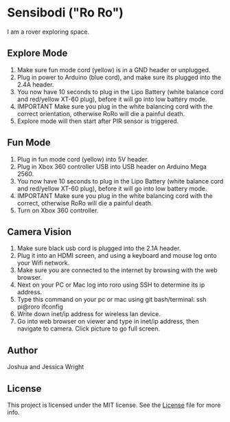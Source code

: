 # Sensibodi ("Ro Ro")
I am a rover exploring space.

## Explore Mode
1. Make sure fun mode cord (yellow) is in a GND header or unplugged.
2. Plug in power to Arduino (blue cord), and make sure its plugged into the 2.4A header.
3. You now have 10 seconds to plug in the Lipo Battery (white balance cord and red/yellow XT-60 plug), before it will go into low battery mode.
4. IMPORTANT Make sure you plug in the white balancing cord with the correct orientation, otherwise RoRo will die a painful death.
5. Explore mode will then start after PIR sensor is triggered.

## Fun Mode
1. Plug in fun mode cord (yellow) into 5V header.
2. Plug in Xbox 360 controller USB into USB header on Arduino Mega 2560.
3. You now have 10 seconds to plug in the Lipo Battery (white balance cord and red/yellow XT-60 plug), before it will go into low battery mode.
4. IMPORTANT Make sure you plug in the white balancing cord with the correct, otherwise RoRo will die a painful death.
5. Turn on Xbox 360 controller.

## Camera Vision
1. Make sure black usb cord is plugged into the 2.1A header.
2. Plug it into an HDMI screen, and using a keyboard and mouse log onto your Wifi network.
3. Make sure you are connected to the internet by browsing with the web browser.
4. Next on your PC or Mac log into roro using SSH to determine its ip address.
5. Type this command on your pc or mac using git bash/terminal: 
ssh pi@roro
ifconfig
6. Write down inet/ip address for wireless lan device.
7. Go into web browser on viewer and type in inet/ip address, then navigate to camera. Click picture to go full screen.

## Author
Joshua and Jessica Wright

## License
This project is licensed under the MIT license. See the [License](LICENSE) file for more info.
